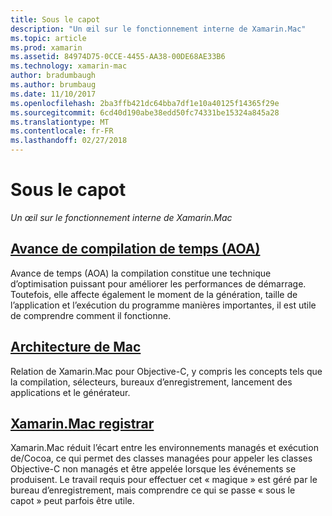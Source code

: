```yaml
---
title: Sous le capot
description: "Un œil sur le fonctionnement interne de Xamarin.Mac"
ms.topic: article
ms.prod: xamarin
ms.assetid: 84974D75-0CCE-4455-AA38-00DE68AE33B6
ms.technology: xamarin-mac
author: bradumbaugh
ms.author: brumbaug
ms.date: 11/10/2017
ms.openlocfilehash: 2ba3ffb421dc64bba7df1e10a40125f14365f29e
ms.sourcegitcommit: 6cd40d190abe38edd50fc74331be15324a845a28
ms.translationtype: MT
ms.contentlocale: fr-FR
ms.lasthandoff: 02/27/2018
---
```

# <a name="under-the-hood"></a>Sous le capot

_Un œil sur le fonctionnement interne de Xamarin.Mac_

## <a name="ahead-of-time-compilation-aotaotmd"></a>[Avance de compilation de temps (AOA)](aot.md)

Avance de temps (AOA) la compilation constitue une technique d’optimisation puissant pour améliorer les performances de démarrage. Toutefois, elle affecte également le moment de la génération, taille de l’application et l’exécution du programme manières importantes, il est utile de comprendre comment il fonctionne.

## <a name="mac-architecturearchitecturemd"></a>[Architecture de Mac](architecture.md)

Relation de Xamarin.Mac pour Objective-C, y compris les concepts tels que la compilation, sélecteurs, bureaux d’enregistrement, lancement des applications et le générateur.

## <a name="xamarinmac-registrarregistrarmd"></a>[Xamarin.Mac registrar](registrar.md)

Xamarin.Mac réduit l’écart entre les environnements managés et exécution de/Cocoa, ce qui permet des classes managées pour appeler les classes Objective-C non managés et être appelée lorsque les événements se produisent. Le travail requis pour effectuer cet « magique » est géré par le bureau d’enregistrement, mais comprendre ce qui se passe « sous le capot » peut parfois être utile.
